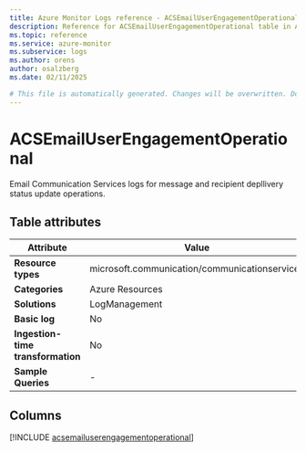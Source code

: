```yaml
---
title: Azure Monitor Logs reference - ACSEmailUserEngagementOperational
description: Reference for ACSEmailUserEngagementOperational table in Azure Monitor Logs.
ms.topic: reference
ms.service: azure-monitor
ms.subservice: logs
ms.author: orens
author: osalzberg
ms.date: 02/11/2025

# This file is automatically generated. Changes will be overwritten. Do not change this file directly.
---
```


# ACSEmailUserEngagementOperational

Email Communication Services logs for message and recipient depllivery status update operations.


## Table attributes

|Attribute|Value|
|---|---|
|**Resource types**|microsoft.communication/communicationservices|
|**Categories**|Azure Resources|
|**Solutions**| LogManagement|
|**Basic log**|No|
|**Ingestion-time transformation**|No|
|**Sample Queries**|-|



## Columns
  
[!INCLUDE [acsemailuserengagementoperational](~/reusable-content/ce-skilling/azure/includes/azure-monitor/reference/tables/acsemailuserengagementoperational-include.md)]

